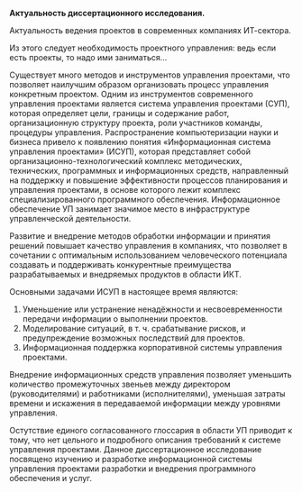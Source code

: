 **Актуальность диссертационного исследования.**

Актуальность ведения проектов в современных компаниях ИТ-сектора.

Из этого следует необходимость проектного управления: ведь если есть проекты, то надо ими заниматься...

Существует много методов и инструментов управления проектами, что позволяет наилучшим образом организовать процесс управления конкретным проектом. Одним из инструментов современного управления проектами является система управления проектами (СУП), которая определяет цели, границы и содержание работ, организационную структуру проекта, роли участников команды, процедуры управления. Распространение компьютеризации науки и бизнеса привело к появлению понятия «Информационная система управления проектами» (ИСУП), которая представляет собой организационно-технологический комплекс методических, технических, программных и информационных средств, направленный на поддержку и повышение эффективности процессов планирования и управления проектами, в основе которого лежит комплекс специализированного программного обеспечения. Информационное обеспечение УП занимает значимое место в инфраструктуре управленческой деятельности.

Развитие и внедрение методов обработки информации и принятия решений повышает качество управления в компаниях, что позволяет в сочетании с оптимальным использованием человеческого потенциала создавать и поддерживать конкурентные преимущества разрабатываемых и внедряемых продуктов в области ИКТ.

Основными задачами ИСУП в настоящее время являются:
1. Уменьшение или устранение ненадёжности и несвоевременности передачи информации о выполнении проектов.
2. Моделирование ситуаций, в <nobr>т. ч.</nobr> срабатывание рисков, и предупреждение возможных последствий для проектов.
3. Информационная поддержка корпоративной системы управления проектами.

Внедрение информационных средств управления позволяет уменьшить количество промежуточных звеньев между директором (руководителями) и работниками (исполнителями), уменьшая затраты времени и искажения в передаваемой информации между уровнями управления.

Остутствие единого согласованного глоссария в области УП приводит к тому, что нет цельного и подробного описания требований к системе управления проектами. Данное диссертационное исследование посвящено изучению и разработке информационной системы управления проектами разработки и внедрения программного обеспечения и услуг.